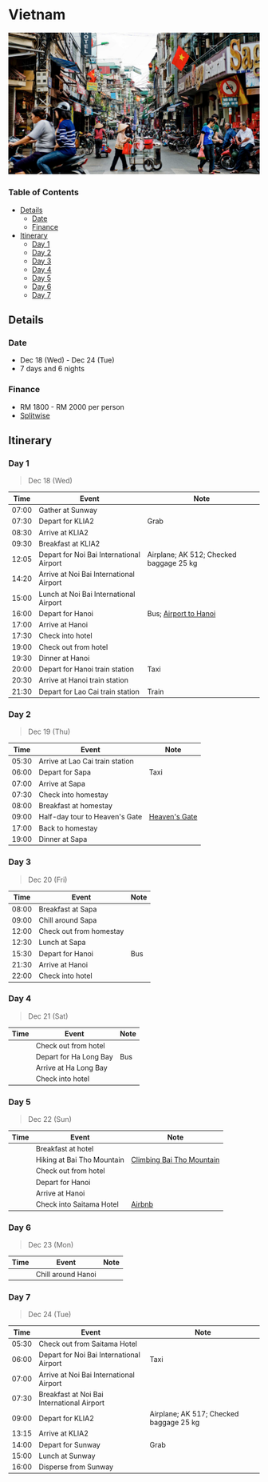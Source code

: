 # Vietnam

![Hanoi City](./hanoi.jpg)

### Table of Contents

- [Details](#details)
  - [Date](#date)
  - [Finance](#finance)
- [Itinerary](#itinerary)
  - [Day 1](#day-1)
  - [Day 2](#day-2)
  - [Day 3](#day-3)
  - [Day 4](#day-4)
  - [Day 5](#day-5)
  - [Day 6](#day-6)
  - [Day 7](#day-7)

## Details

### Date

- Dec 18 (Wed) - Dec 24 (Tue)
- 7 days and 6 nights

### Finance

- RM 1800 - RM 2000 per person
- [Splitwise][splitwise]

## Itinerary

### Day 1
> Dec 18 (Wed)

| Time  | Event                                    | Note                                      |
|-------|------------------------------------------|-------------------------------------------|
| 07:00 | Gather at Sunway                         |                                           |
| 07:30 | Depart for KLIA2                         | Grab                                      |
| 08:30 | Arrive at KLIA2                          |                                           |
| 09:30 | Breakfast at KLIA2                       |                                           |
| 12:05 | Depart for Noi Bai International Airport | Airplane; AK 512; Checked baggage 25 kg   |
| 14:20 | Arrive at Noi Bai International Airport  |                                           |
| 15:00 | Lunch at Noi Bai International Airport   |                                           |
| 16:00 | Depart for Hanoi                         | Bus; [Airport to Hanoi][airport-to-hanoi] |
| 17:00 | Arrive at Hanoi                          |                                           |
| 17:30 | Check into hotel                         |                                           |
| 19:00 | Check out from hotel                     |                                           |
| 19:30 | Dinner at Hanoi                          |                                           |
| 20:00 | Depart for Hanoi train station           | Taxi                                      |
| 20:30 | Arrive at Hanoi train station            |                                           |
| 21:30 | Depart for Lao Cai train station         | Train                                     |

### Day 2
> Dec 19 (Thu)

| Time  | Event                           | Note                         |
|-------|---------------------------------|------------------------------|
| 05:30 | Arrive at Lao Cai train station |                              |
| 06:00 | Depart for Sapa                 | Taxi                         |
| 07:00 | Arrive at Sapa                  |                              |
| 07:30 | Check into homestay             |                              |
| 08:00 | Breakfast at homestay           |                              |
| 09:00 | Half-day tour to Heaven's Gate  | [Heaven's Gate][heaven-gate] |
| 17:00 | Back to homestay                |                              |
| 19:00 | Dinner at Sapa                  |                              |

### Day 3
> Dec 20 (Fri)

| Time  | Event                   | Note |
|-------|-------------------------|------|
| 08:00 | Breakfast at Sapa       |      |
| 09:00 | Chill around Sapa       |      |
| 12:00 | Check out from homestay |      |
| 12:30 | Lunch at Sapa           |      |
| 15:30 | Depart for Hanoi        | Bus  |
| 21:30 | Arrive at Hanoi         |      |
| 22:00 | Check into hotel        |      |

### Day 4
> Dec 21 (Sat)

| Time | Event                  | Note |
|------|------------------------|------|
|      | Check out from hotel   |      |
|      | Depart for Ha Long Bay | Bus  |
|      | Arrive at Ha Long Bay  |      |
|      | Check into hotel       |      |

### Day 5
> Dec 22 (Sun)

| Time | Event                      | Note                                          |
|------|----------------------------|-----------------------------------------------|
|      | Breakfast at hotel         |                                               |
|      | Hiking at Bai Tho Mountain | [Climbing Bai Tho Mountain][bai-tho-mountain] |
|      | Check out from hotel       |                                               |
|      | Depart for Hanoi           |                                               |
|      | Arrive at Hanoi            |                                               |
|      | Check into Saitama Hotel   | [Airbnb][saitama-airbnb]                      |

### Day 6
> Dec 23 (Mon)

| Time | Event              | Note |
|------|--------------------|------|
|      | Chill around Hanoi |      |

### Day 7
> Dec 24 (Tue)

| Time  | Event                                      | Note                                    |
|-------|--------------------------------------------|-----------------------------------------|
| 05:30 | Check out from Saitama Hotel               |                                         |
| 06:00 | Depart for Noi Bai International Airport   | Taxi                                    |
| 07:00 | Arrive at Noi Bai International Airport    |                                         |
| 07:30 | Breakfast at Noi Bai International Airport |                                         |
| 09:00 | Depart for KLIA2                           | Airplane; AK 517; Checked baggage 25 kg |
| 13:15 | Arrive at KLIA2                            |                                         |
| 14:00 | Depart for Sunway                          | Grab                                    |
| 15:00 | Lunch at Sunway                            |                                         |
| 16:00 | Disperse from Sunway                       |                                         |

[splitwise]: https://secure.splitwise.com/#/groups/13052688
[airport-to-hanoi]: http://excursionvietnam.com/get-to-hanoi-old-quarter-from-hanoi-airport
[heaven-gate]: https://thefirsttravels.com/heaven-gate.html
[bai-tho-mountain]: https://www.agirlwhoblooms.com/2018/08/03/climbing-bai-tho-peace-mountain-in-halong-bay/
[saitama-airbnb]: https://www.airbnb.com/trips/v1/84aa13bc-4cfc-4e36-8876-7821dfe1f255
